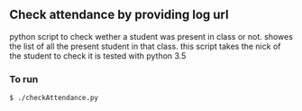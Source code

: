 ## Check attendance by providing log url
python script to check wether a student was present in class or not.
showes the list of all the present student in that class.
this script takes the nick of the student to check 
it is tested with python 3.5

### To run 
```
$ ./checkAttendance.py 
```

